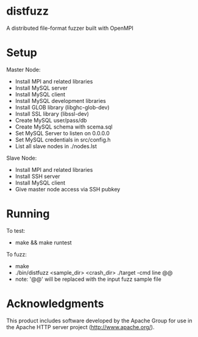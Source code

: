 
# distfuzz

A distributed file-format fuzzer built with OpenMPI

Setup
=================

Master Node:
 - Install MPI and related libraries
 - Install MySQL server
 - Install MySQL client
 - Install MySQL development libraries
 - Install GLOB library (libghc-glob-dev)
 - Install SSL library (libssl-dev)
 - Create MySQL user/pass/db
 - Create MySQL schema with scema.sql
 - Set MySQL Server to listen on 0.0.0.0
 - Set MySQL credentials in src/config.h
 - List all slave nodes in ./nodes.lst

Slave Node:
 - Install MPI and related libraries
 - Install SSH server
 - Install MySQL client
 - Give master node access via SSH pubkey

Running
=================

To test:
 - make && make runtest

To fuzz:
 - make
 - ./bin/distfuzz <sample_dir> <crash_dir> ./target -cmd line @@
 - note: '@@' will be replaced with the input fuzz sample file

Acknowledgments
=================
This product includes software developed by the Apache Group
for use in the Apache HTTP server project (http://www.apache.org/).
